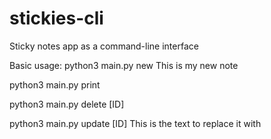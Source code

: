 # stickies-cli
Sticky notes app as a command-line interface

Basic usage:
python3 main.py new This is my new note

python3 main.py print

python3 main.py delete [ID]

python3 main.py update [ID] This is the text to replace it with
